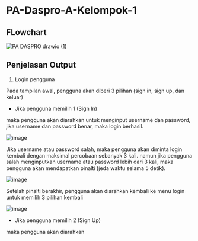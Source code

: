 # PA-Daspro-A-Kelompok-1

## FLowchart

![PA DASPRO drawio (1)](https://github.com/user-attachments/assets/970f111a-e264-4ab9-8a18-5f83c7ef486f)

## Penjelasan Output

1. Login pengguna
   
Pada tampilan awal, pengguna akan diberi 3 pilihan (sign in, sign up, dan keluar)

- Jika pengguna memilih 1 (Sign In)
    
maka pengguna akan diarahkan untuk menginput username dan password, jika username dan password benar, maka login berhasil.

![image](https://github.com/user-attachments/assets/46577760-a1cf-40a3-a2cb-9e53d9f621c7)

  Jika username atau password salah, maka pengguna akan diminta login kembali dengan maksimal percobaan sebanyak 3 kali. namun jika pengguna salah menginputkan username atau password lebih dari 3 kali, maka pengguna akan mendapatkan pinalti (jeda waktu selama 5 detik).

![image](https://github.com/user-attachments/assets/efea2d45-9676-4826-b0ec-f3a5510c68fe)

  Setelah pinalti berakhir, pengguna akan diarahkan kembali ke menu login untuk memilih 3 pilihan kembali

![image](https://github.com/user-attachments/assets/d2aa5b1a-3b6f-4a4a-a902-22584df6d97f)

- Jika pengguna memilih 2 (Sign Up)

maka pengguna akan diarahkan 



  
